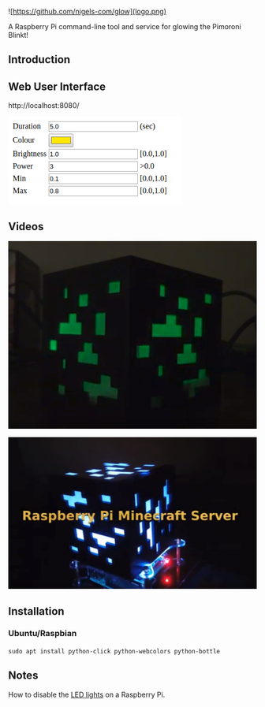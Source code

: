 ![https://github.com/nigels-com/glow](logo.png)

A Raspberry Pi command-line tool and service for glowing the Pimoroni Blinkt!

## Introduction

## Web User Interface

http://localhost:8080/

![index.html](control.png)

## Videos

[![GLOW Video](video2.jpg)](https://www.youtube.com/watch?v=jpt5c_KMTl4)

[![Minecraft Server Test #1](glow.jpg)](https://www.youtube.com/watch?v=tUi1ILAl58A)

## Installation

### Ubuntu/Raspbian

`sudo apt install python-click python-webcolors python-bottle`

## Notes

How to disable the [LED lights](https://www.jeffgeerling.com/blogs/jeff-geerling/controlling-pwr-act-leds-raspberry-pi) on a Raspberry Pi.
